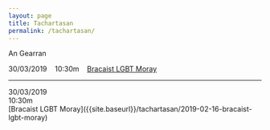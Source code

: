```yaml
---
layout: page
title: Tachartasan
permalink: /tachartasan/
---
```


An Gearran

30/03/2019 &nbsp;&nbsp; 10:30m &nbsp;&nbsp; [Bracaist LGBT Moray]({{site.baseurl}}/tachartasan/2019-02-16-bracaist-lgbt-moray)

<hr>

<div class="container">
  <div class="row">
    <div class="col-2">
      30/03/2019
    </div>
    <div class="col-2">
      10:30m
    </div>
    <div class="col-8">
      [Bracaist LGBT Moray]({{site.baseurl}}/tachartasan/2019-02-16-bracaist-lgbt-moray)
    </div>
  </div>
</div>
